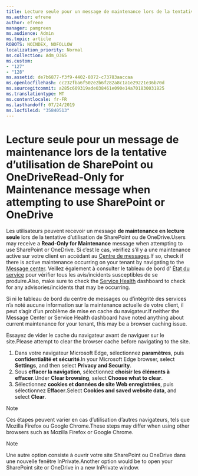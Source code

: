```yaml
---
title: Lecture seule pour un message de maintenance lors de la tentative d’utilisation de SharePoint ou OneDrive
ms.author: efrene
author: efrene
manager: pamgreen
ms.audience: Admin
ms.topic: article
ROBOTS: NOINDEX, NOFOLLOW
localization_priority: Normal
ms.collection: Adm_O365
ms.custom:
- "127"
- "128"
ms.assetid: de7b6877-f3f9-4402-8072-c73783aaccaa
ms.openlocfilehash: cc232fba6f502e2b6f282a8c1a1e29221e36b70d
ms.sourcegitcommit: a285c609319ade038461e090e14a701830031825
ms.translationtype: MT
ms.contentlocale: fr-FR
ms.lasthandoff: 07/24/2019
ms.locfileid: "35840513"
---
```

# <a name="read-only-for-maintenance-message-when-attempting-to-use-sharepoint-or-onedrive"></a><span data-ttu-id="579ad-102">Lecture seule pour un message de maintenance lors de la tentative d’utilisation de SharePoint ou OneDrive</span><span class="sxs-lookup"><span data-stu-id="579ad-102">Read-Only for Maintenance message when attempting to use SharePoint or OneDrive</span></span>

<span data-ttu-id="579ad-103">Les utilisateurs peuvent recevoir un message **de maintenance en lecture seule** lors de la tentative d’utilisation de SharePoint ou de OneDrive.</span><span class="sxs-lookup"><span data-stu-id="579ad-103">Users may receive a **Read-Only for Maintenance** message when attempting to use SharePoint or OneDrive.</span></span>  <span data-ttu-id="579ad-104">Si c’est le cas, vérifiez s’il y a une maintenance active sur votre client en accédant au [Centre de messages](https://portal.office.com/adminportal/home#/MessageCenter).</span><span class="sxs-lookup"><span data-stu-id="579ad-104">If so, check if there is active maintenance occurring on your tenant by navigating to the [Message center](https://portal.office.com/adminportal/home#/MessageCenter).</span></span> <span data-ttu-id="579ad-105">Veillez également à consulter le tableau de bord d' [État du service](https://portal.office.com/adminportal/home#/servicehealth) pour vérifier tous les avis/incidents susceptibles de se produire.</span><span class="sxs-lookup"><span data-stu-id="579ad-105">Also, make sure to check the [Service Health](https://portal.office.com/adminportal/home#/servicehealth) dashboard to check for any advisories/incidents that may be occurring.</span></span>

<span data-ttu-id="579ad-106">Si ni le tableau de bord du centre de messages ou d’intégrité des services n’a noté aucune information sur la maintenance actuelle de votre client, il peut s’agir d’un problème de mise en cache du navigateur.</span><span class="sxs-lookup"><span data-stu-id="579ad-106">If neither the Message Center or Service Health dashboard have noted anything about current maintenance for your tenant, this may be a browser caching issue.</span></span>

<span data-ttu-id="579ad-107">Essayez de vider le cache du navigateur avant de naviguer sur le site.</span><span class="sxs-lookup"><span data-stu-id="579ad-107">Please attempt to clear the browser cache before navigating to the site.</span></span>

1. <span data-ttu-id="579ad-108">Dans votre navigateur Microsoft Edge, sélectionnez **paramètres**, puis **confidentialité et sécurité**.</span><span class="sxs-lookup"><span data-stu-id="579ad-108">In your Microsoft Edge browser, select **Settings**, and then select **Privacy and Security**.</span></span>
2. <span data-ttu-id="579ad-109">Sous **effacer la navigation**, sélectionnez **choisir les éléments à effacer**.</span><span class="sxs-lookup"><span data-stu-id="579ad-109">Under **Clear browsing**, select **Choose what to clear**.</span></span>
3. <span data-ttu-id="579ad-110">Sélectionnez **cookies et données de site Web enregistrées**, puis sélectionnez **Effacer**.</span><span class="sxs-lookup"><span data-stu-id="579ad-110">Select **Cookies and saved website data**, and select **Clear**.</span></span>

>[!Note] 
> <span data-ttu-id="579ad-111">Ces étapes peuvent varier en cas d’utilisation d’autres navigateurs, tels que Mozilla Firefox ou Google Chrome.</span><span class="sxs-lookup"><span data-stu-id="579ad-111">These steps may differ when using other browsers such as Mozilla Firefox or Google Chrome.</span></span>

>[!Note] 
> <span data-ttu-id="579ad-112">Une autre option consiste à ouvrir votre site SharePoint ou OneDrive dans une nouvelle fenêtre InPrivate.</span><span class="sxs-lookup"><span data-stu-id="579ad-112">Another option would be to open your SharePoint site or OneDrive in a new InPrivate window.</span></span>